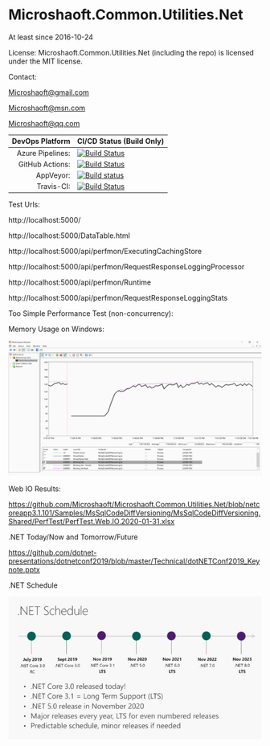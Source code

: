 # Microshaoft.Common.Utilities.Net

At least since 2016-10-24

License:
Microshaoft.Common.Utilities.Net (including the repo) is licensed under the MIT license.

Contact:

  Microshaoft@gmail.com

  Microshaoft@msn.com
  
  Microshaoft@qq.com

|	DevOps Platform 	|	CI/CD Status (Build Only)	                                                                                                                                                                                                                                        |
| ----:	| ----	|
|	Azure Pipelines:	| [![Build Status](https://dev.azure.com/Microshaoft/Microshaoft.Common.Utilities.Net-GitHub/_apis/build/status/Microshaoft.Microshaoft.Common.Utilities.Net)](https://dev.azure.com/Microshaoft/Microshaoft.Common.Utilities.Net-GitHub/_build)	                    |
|	GitHub Actions:		| [![Build Status](https://img.shields.io/endpoint.svg?url=https%3A%2F%2Factions-badge.atrox.dev%2FMicroshaoft%2FMicroshaoft.Common.Utilities.Net%2Fbadge&style=flat)](https://actions-badge.atrox.dev/Microshaoft/Microshaoft.Common.Utilities.Net/goto)				|
|	AppVeyor:			| [![Build status](https://ci.appveyor.com/api/projects/status/d777cn66p6f75yen?svg=true)](https://ci.appveyor.com/project/Microshaoft/microshaoft-common-utilities-net)																							    |
|	Travis-CI:			| [![Build Status](https://travis-ci.org/Microshaoft/Microshaoft.Common.Utilities.Net.svg?branch=master)](https://travis-ci.org/Microshaoft/Microshaoft.Common.Utilities.Net)																							|


Test Urls:

http://localhost:5000/

http://localhost:5000/DataTable.html

http://localhost:5000/api/perfmon/ExecutingCachingStore

http://localhost:5000/api/perfmon/RequestResponseLoggingProcessor

http://localhost:5000/api/perfmon/Runtime

http://localhost:5000/api/perfmon/RequestResponseLoggingStats


Too Simple Performance Test (non-concurrency):

Memory Usage on Windows:

![Image](Samples/MsSqlCodeDiffVersioning/MsSqlCodeDiffVersioning.Shared/PerfTest/PerfTest.Memory.Usage.on.Windows.2020-01-31.small.png)

Web IO Results:

https://github.com/Microshaoft/Microshaoft.Common.Utilities.Net/blob/netcoreapp3.1.101/Samples/MsSqlCodeDiffVersioning/MsSqlCodeDiffVersioning.Shared/PerfTest/PerfTest.Web.IO.2020-01-31.xlsx


.NET Today/Now and Tomorrow/Future

https://github.com/dotnet-presentations/dotnetconf2019/blob/master/Technical/dotNETConf2019_Keynote.pptx

.NET Schedule

![Image](dotNET.Schedule.2019.Small.jpg)


